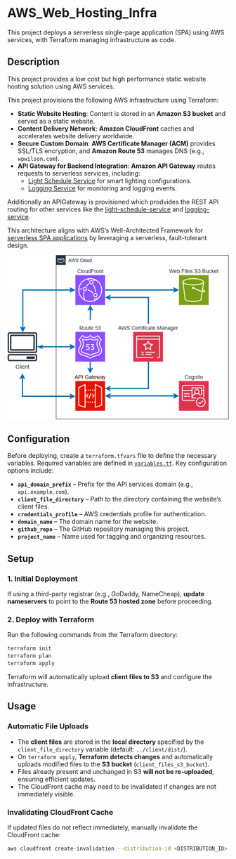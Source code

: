 # AWS_Web_Hosting_Infra

This project deploys a serverless single-page application (SPA) using AWS services, with Terraform managing infrastructure as code.

## Description

This project provides a low cost but high performance static website hosting solution using AWS services.

This project provisions the following AWS infrastructure using Terraform:

-   **Static Website Hosting**: Content is stored in an **Amazon S3 bucket** and served as a static website.
-   **Content Delivery Network**: **Amazon CloudFront** caches and accelerates website delivery worldwide.
-   **Secure Custom Domain**: **AWS Certificate Manager (ACM)** provides SSL/TLS encryption, and **Amazon Route 53** manages DNS (e.g., `wpwilson.com`).
-   **API Gateway for Backend Integration**: **Amazon API Gateway** routes requests to serverless services, including:
    -   [Light Schedule Service](https://github.com/wpwilson10/light-schedule-service) for smart lighting configurations.
    -   [Logging Service](https://github.com/wpwilson10/logging-service) for monitoring and logging events.

Additionally an APIGateway is provisioned which prodvides the REST API routing for other services like the [light-schedule-service](https://github.com/wpwilson10/light-schedule-service) and [logging-service](https://github.com/wpwilson10/logging-service).

This architecture aligns with AWS’s Well-Architected Framework for [serverless SPA applications](https://docs.aws.amazon.com/whitepapers/latest/serverless-multi-tier-architectures-api-gateway-lambda/single-page-application.html) by leveraging a serverless, fault-tolerant design.

![Architecture](./diagram.png)

## Configuration

Before deploying, create a `terraform.tfvars` file to define the necessary variables. Required variables are defined in [`variables.tf`](./terraform/variables.tf). Key configuration options include:

-   **`api_domain_prefix`** – Prefix for the API services domain (e.g., `api.example.com`).
-   **`client_file_directory`** – Path to the directory containing the website’s client files.
-   **`credentials_profile`** – AWS credentials profile for authentication.
-   **`domain_name`** – The domain name for the website.
-   **`github_repo`** – The GitHub repository managing this project.
-   **`project_name`** – Name used for tagging and organizing resources.

## Setup

### 1. Initial Deployment

If using a third-party registrar (e.g., GoDaddy, NameCheap), **update nameservers** to point to the **Route 53 hosted zone** before proceeding.

### 2. Deploy with Terraform

Run the following commands from the Terraform directory:

```sh
terraform init
terraform plan
terraform apply
```

Terraform will automatically upload **client files to S3** and configure the infrastructure.

## Usage

### Automatic File Uploads

-   The **client files** are stored in the **local directory** specified by the `client_file_directory` variable (default: `../client/dist/`).
-   On `terraform apply`, **Terraform detects changes** and automatically uploads modified files to the **S3 bucket** (`client_files_s3_bucket`).
-   Files already present and unchanged in S3 **will not be re-uploaded**, ensuring efficient updates.
-   The CloudFront cache may need to be invalidated if changes are not immediately visible.

### Invalidating CloudFront Cache

If updated files do not reflect immediately, manually invalidate the CloudFront cache:

```sh
aws cloudfront create-invalidation --distribution-id <DISTRIBUTION_ID> --paths "/*"
```
